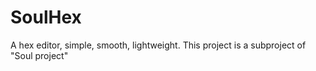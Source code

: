 # SoulHex
A hex editor, simple, smooth, lightweight. This project is a subproject of "Soul project"
